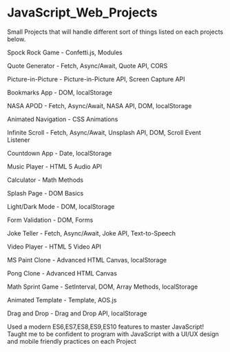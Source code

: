# JavaScript_Web_Projects

Small Projects that will handle different sort of things listed on each projects below.

Spock Rock Game - Confetti.js, Modules

Quote Generator - Fetch, Async/Await, Quote API, CORS

Picture-in-Picture - Picture-in-Picture API, Screen Capture API

Bookmarks App - DOM, localStorage

NASA APOD - Fetch, Async/Await, NASA API, DOM, localStorage

Animated Navigation - CSS Animations

Infinite Scroll - Fetch, Async/Await, Unsplash API, DOM, Scroll Event Listener

Countdown App - Date, localStorage

Music Player - HTML 5 Audio API

Calculator - Math Methods

Splash Page - DOM Basics

Light/Dark Mode - DOM, localStorage

Form Validation - DOM, Forms

Joke Teller - Fetch, Async/Await, Joke API, Text-to-Speech

Video Player - HTML 5 Video API

MS Paint Clone - Advanced HTML Canvas, localStorage

Pong Clone - Advanced HTML Canvas

Math Sprint Game - SetInterval, DOM, Array Methods, localStorage

Animated Template - Template, AOS.js

Drag and Drop - Drag and Drop API, localStorage

Used a modern ES6,ES7,ES8,ES9,ES10 features to master JavaScript! Taught me to be confident to program with 
JavaScript with a UI/UX design and mobile friendly practices on each Project
